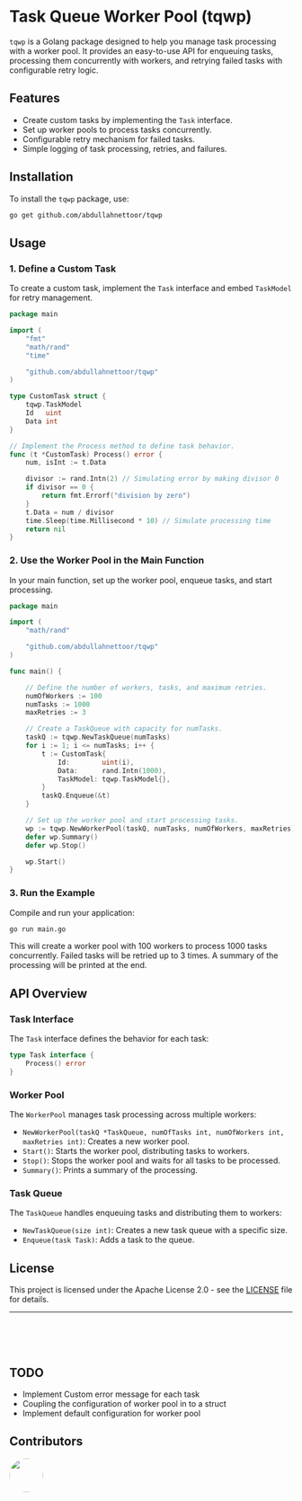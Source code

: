 # Task Queue Worker Pool (tqwp)

`tqwp` is a Golang package designed to help you manage task processing with a worker pool. It provides an easy-to-use API for enqueuing tasks, processing them concurrently with workers, and retrying failed tasks with configurable retry logic.

## Features

- Create custom tasks by implementing the `Task` interface.
- Set up worker pools to process tasks concurrently.
- Configurable retry mechanism for failed tasks.
- Simple logging of task processing, retries, and failures.

## Installation

To install the `tqwp` package, use:

```bash
go get github.com/abdullahnettoor/tqwp
```

## Usage

### 1. Define a Custom Task

To create a custom task, implement the `Task` interface and embed `TaskModel` for retry management.

```go
package main

import (
	"fmt"
	"math/rand"
	"time"

	"github.com/abdullahnettoor/tqwp"
)

type CustomTask struct {
	tqwp.TaskModel
	Id   uint
	Data int
}

// Implement the Process method to define task behavior.
func (t *CustomTask) Process() error {
	num, isInt := t.Data

	divisor := rand.Intn(2) // Simulating error by making divisor 0
	if divisor == 0 {
		return fmt.Errorf("division by zero") 
	}
	t.Data = num / divisor
	time.Sleep(time.Millisecond * 10) // Simulate processing time
	return nil
}
```

### 2. Use the Worker Pool in the Main Function

In your main function, set up the worker pool, enqueue tasks, and start processing.

```go
package main

import (
	"math/rand"

	"github.com/abdullahnettoor/tqwp"
)

func main() {

	// Define the number of workers, tasks, and maximum retries.
	numOfWorkers := 100
	numTasks := 1000
	maxRetries := 3

	// Create a TaskQueue with capacity for numTasks.
	taskQ := tqwp.NewTaskQueue(numTasks)
	for i := 1; i <= numTasks; i++ {
		t := CustomTask{
			Id:        uint(i),
			Data:      rand.Intn(1000),
			TaskModel: tqwp.TaskModel{},
		}
		taskQ.Enqueue(&t)
	}

	// Set up the worker pool and start processing tasks.
	wp := tqwp.NewWorkerPool(taskQ, numTasks, numOfWorkers, maxRetries)
	defer wp.Summary()
	defer wp.Stop()

	wp.Start()
}
```

### 3. Run the Example

Compile and run your application:

```bash
go run main.go
```

This will create a worker pool with 100 workers to process 1000 tasks concurrently. Failed tasks will be retried up to 3 times. A summary of the processing will be printed at the end.

## API Overview

### Task Interface

The `Task` interface defines the behavior for each task:

```go
type Task interface {
	Process() error
}
```

### Worker Pool

The `WorkerPool` manages task processing across multiple workers:

- `NewWorkerPool(taskQ *TaskQueue, numOfTasks int, numOfWorkers int, maxRetries int)`: Creates a new worker pool.
- `Start()`: Starts the worker pool, distributing tasks to workers.
- `Stop()`: Stops the worker pool and waits for all tasks to be processed.
- `Summary()`: Prints a summary of the processing.

### Task Queue

The `TaskQueue` handles enqueuing tasks and distributing them to workers:

- `NewTaskQueue(size int)`: Creates a new task queue with a specific size.
- `Enqueue(task Task)`: Adds a task to the queue.


## License

This project is licensed under the Apache License 2.0 - see the [LICENSE](LICENSE) file for details.

---
<br/>
<br/>
<br/>

## TODO
- Implement Custom error message for each task
- Coupling the configuration of worker pool in to a struct 
- Implement default configuration for worker pool


## Contributors
<a href="https://github.com/abdullahnettoor">
    <img src="https://github.com/abdullahnettoor.png" style="border-radius: 50%; alt="Abdullah Nettoor" width="60" height="60"/>
</a>
